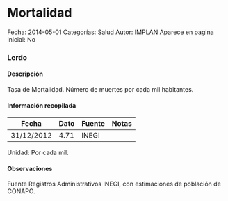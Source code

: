 Mortalidad
=====

Fecha: 2014-05-01
Categorías: Salud
Autor: IMPLAN
Aparece en pagina inicial: No

### Lerdo

#### Descripción

Tasa de Mortalidad. Número de muertes por cada mil habitantes.

<!-- break -->

#### Información recopilada

<table class="table table-hover table-bordered matriz">
  <thead>
    <tr><th>Fecha</th><th>Dato</th><th>Fuente</th><th>Notas</th></tr>
  </thead>
  <tbody>
    <tr><td class="centrado">31/12/2012</td><td class="derecha">4.71</td><td>INEGI</td><td></td></tr>
  </tbody>
</table>

Unidad: Por cada mil.

#### Observaciones

Fuente Registros Administrativos INEGI, con estimaciones de población de CONAPO.
